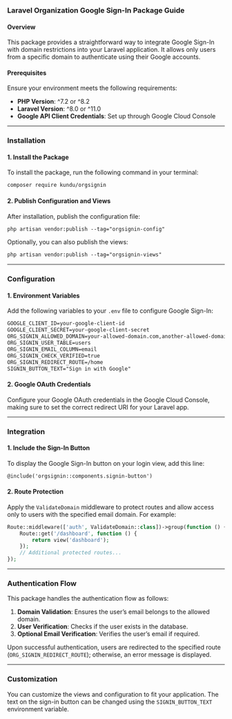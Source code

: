 ### Laravel Organization Google Sign-In Package Guide

#### Overview

This package provides a straightforward way to integrate Google Sign-In with domain restrictions into your Laravel application. It allows only users from a specific domain to authenticate using their Google accounts.

#### Prerequisites

Ensure your environment meets the following requirements:

*   **PHP Version**: ^7.2 or ^8.2
*   **Laravel Version**: ^8.0 or ^11.0
*   **Google API Client Credentials**: Set up through Google Cloud Console

---

### Installation

#### 1\. Install the Package

To install the package, run the following command in your terminal:

```xml
composer require kundu/orgsignin
```

#### 2\. Publish Configuration and Views

After installation, publish the configuration file:

```xml
php artisan vendor:publish --tag="orgsignin-config"
```

Optionally, you can also publish the views:

```xml
php artisan vendor:publish --tag="orgsignin-views"
```

---

### Configuration

#### 1\. Environment Variables

Add the following variables to your `.env` file to configure Google Sign-In:

```xml
GOOGLE_CLIENT_ID=your-google-client-id
GOOGLE_CLIENT_SECRET=your-google-client-secret
ORG_SIGNIN_ALLOWED_DOMAIN=your-allowed-domain.com,another-allowed-domain.com
ORG_SIGNIN_USER_TABLE=users
ORG_SIGNIN_EMAIL_COLUMN=email
ORG_SIGNIN_CHECK_VERIFIED=true
ORG_SIGNIN_REDIRECT_ROUTE=/home
SIGNIN_BUTTON_TEXT="Sign in with Google"
```

#### 2\. Google OAuth Credentials

Configure your Google OAuth credentials in the Google Cloud Console, making sure to set the correct redirect URI for your Laravel app.

---

### Integration

#### 1\. Include the Sign-In Button

To display the Google Sign-In button on your login view, add this line:

```xml
@include('orgsignin::components.signin-button')
```

#### 2\. Route Protection

Apply the `ValidateDomain` middleware to protect routes and allow access only to users with the specified email domain. For example:

```php
Route::middleware(['auth', ValidateDomain::class])->group(function () {
    Route::get('/dashboard', function () {
        return view('dashboard');
    });
    // Additional protected routes...
});
```

---

### Authentication Flow

This package handles the authentication flow as follows:

1.  **Domain Validation**: Ensures the user’s email belongs to the allowed domain.
2.  **User Verification**: Checks if the user exists in the database.
3.  **Optional Email Verification**: Verifies the user’s email if required.

Upon successful authentication, users are redirected to the specified route (`ORG_SIGNIN_REDIRECT_ROUTE`); otherwise, an error message is displayed.

---

### Customization

You can customize the views and configuration to fit your application. The text on the sign-in button can be changed using the `SIGNIN_BUTTON_TEXT` environment variable.